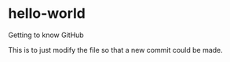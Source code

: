 # hello-world
Getting to know GitHub

This is to just modify the file so that a new commit could be made.
